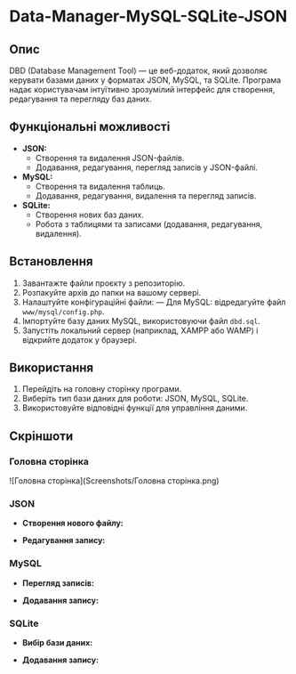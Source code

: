 # Data-Manager-MySQL-SQLite-JSON

## Опис

DBD (Database Management Tool) — це веб-додаток, який дозволяє керувати базами даних у форматах JSON, MySQL, та SQLite. Програма надає користувачам інтуїтивно зрозумілий інтерфейс для створення, редагування та перегляду баз даних.

## Функціональні можливості

- **JSON:**
  - Створення та видалення JSON-файлів.
  - Додавання, редагування, перегляд записів у JSON-файлі.
- **MySQL:**
  - Створення та видалення таблиць.
  - Додавання, редагування, видалення та перегляд записів.
- **SQLite:**
  - Створення нових баз даних.
  - Робота з таблицями та записами (додавання, редагування, видалення).

## Встановлення

1. Завантажте файли проєкту з репозиторію.
2. Розпакуйте архів до папки на вашому сервері.
3. Налаштуйте конфігураційні файли:
   — Для MySQL: відредагуйте файл `www/mysql/config.php`.
4. Імпортуйте базу даних MySQL, використовуючи файл `dbd.sql`.
5. Запустіть локальний сервер (наприклад, XAMPP або WAMP) і відкрийте додаток у браузері.

## Використання

1. Перейдіть на головну сторінку програми.
2. Виберіть тип бази даних для роботи: JSON, MySQL, SQLite.
3. Використовуйте відповідні функції для управління даними.

## Скріншоти

### Головна сторінка

![Головна сторінка](Screenshots/Головна сторінка.png)

### JSON

- **Створення нового файлу:**

- **Редагування запису:**

### MySQL

- **Перегляд записів:**

- **Додавання запису:**

### SQLite

- **Вибір бази даних:**

- **Додавання запису:**

##
